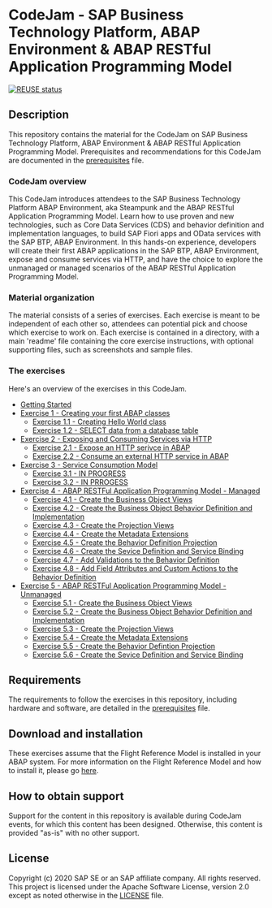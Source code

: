# CodeJam - SAP Business Technology Platform, ABAP Environment & ABAP RESTful Application Programming Model
[![REUSE status](https://api.reuse.software/badge/github.com/SAP-samples/abap-exercises-codejam)](https://api.reuse.software/info/github.com/SAP-samples/abap-exercises-codejam)

## Description

This repository contains the material for the CodeJam on SAP Business Technology Platform, ABAP Environment & ABAP RESTful Application Programming Model. Prerequisites and recommendations for this CodeJam are documented in the [prerequisites](prerequisites.md) file.

### CodeJam overview

This CodeJam introduces attendees to the SAP Business Technology Platform ABAP Environment, aka Steampunk and the ABAP RESTful Application Programming Model. Learn how to use proven and new technologies, such as Core Data Services (CDS) and behavior definition and implementation languages, to build SAP Fiori apps and OData services with the SAP BTP, ABAP Environment. In this hands-on experience, developers will create their first ABAP applications in the SAP BTP, ABAP Environment, expose and consume services via HTTP, and have the choice to explore the unmanaged or managed scenarios of the ABAP RESTful Application Programming Model.

### Material organization

The material consists of a series of exercises. Each exercise is meant to be independent of each other so, attendees can potential pick and choose which exercise to work on.  Each exercise is contained in a directory, with a main 'readme' file containing the core exercise instructions, with optional supporting files, such as screenshots and sample files.

<!---### Following the exercises

During the CodeJam you will complete each exercise one at a time. At the end of each exercise there are questions; these are designed to help you think about the content just covered, and are to be discussed with the entire CodeJam class, led by the instructor, when everyone has finished that exercise.

If you finish an exercise early, please resist the temptation to continue with the next one. Instead, explore what you've just done and see if you can find out more about the subject that was covered. That way we all stay on track together and can benefit from some reflection via the questions (and answers).
-->

### The exercises

Here's an overview of the exercises in this CodeJam.

- [Getting Started](exercises/ex0/)
- [Exercise 1 - Creating your first ABAP classes](exercises/ex1/)
    - [Exercise 1.1 - Creating Hello World class](exercises/ex1#exercise-11-creating-hello-world-class)
    - [Exercise 1.2 - SELECT data from a database table](exercises/ex1#exercise-12-SELECT-data-from-a-database-table)
- [Exercise 2 - Exposing and Consuming Services via HTTP](exercises/ex2/)
    - [Exercise 2.1 - Expose an HTTP serivce in ABAP](exercises/ex2#exercise-21-expose-an-http-service-in-abap)
    - [Exercise 2.2 - Consume an external HTTP service in ABAP](exercises/ex2#exercise-22-consume-an-external-http-service-in-abap)
- [Exercise 3 - Service Consumption Model](exercises/ex3/)
    - [Exercise 3.1 - IN PROGRESS](exercises/ex3#exercise-31-inprogress)
    - [Exercise 3.2 - IN PRROGESS](exercises/ex3#exercise-32-inprogress)
- [Exercise 4 - ABAP RESTFul Application Programming Model - Managed](exercises/ex4/)
    - [Exercise 4.1 - Create the Business Object Views](exercises/ex4#exercise-41-create-the-business-objects-views)
    - [Exercise 4.2 - Create the Business Object Behavior Definition and Implementation](exercises/ex4#exercise-42-create-the-business-object-behavior-definition-and-implementation)
    - [Exercise 4.3 - Create the Projection Views](exercises/ex4#exercise-43-create-the-projection-views)
    - [Exercise 4.4 - Create the Metadata Extensions](exercises/ex4#exercise-44-create-the-metadata-extensions)
    - [Exercise 4.5 - Create the Behavior Definition Projection](exercises/ex4#exercise-45-create-the-behavior-definition-projection)
    - [Exercise 4.6 - Create the Sevice Definition and Service Binding](exercises/ex4#exercise-46-create-the-service-definition-and-service-binding)
    - [Exercise 4.7 - Add Validations to the Behavior Definition](exercises/ex4#exercise-47-add-validations-to-the-behavior-definition)
    - [Exercise 4.8 - Add Field Attributes and Custom Actions to the Behavior Definition](exercises/ex4#exercise-48-add-field-attributes-and-custom-actions-to-the-behavior-definition)
- [Exercise 5 - ABAP RESTFul Application Programming Model - Unmanaged](exercises/ex5/)
    - [Exercise 5.1 - Create the Business Object Views](exercises/ex5#exercise-51-create-the-business-objects-views)
    - [Exercise 5.2 - Create the Business Object Behavior Definition and Implementation](exercises/ex5#exercise-52-create-the-business-object-behavior-definition-and-implementation)
    - [Exercise 5.3 - Create the Projection Views](exercises/ex5#exercise-53-create-the-projection-views)
    - [Exercise 5.4 - Create the Metadata Extensions](exercises/ex5#exercise-54-create-the-metadata-extensions)
    - [Exercise 5.5 - Create the Behavior Defintion Projection](exercises/ex5#exercise-55-create-the-behavior-definition-projection)
    - [Exercise 5.6 - Create the Sevice Definition and Service Binding](exercises/ex5#exercise-56-create-the-service-definition-and-service-binding)


<!---
### Feedback

At the end of this CodeJam, we would be really grateful if you could spend a minute providing us with your thoughts in this [feedback form](link). Thank you.

-->

## Requirements

The requirements to follow the exercises in this repository, including hardware and software, are detailed in the [prerequisites](prerequisites.md) file.


## Download and installation

These exercises assume that the Flight Reference Model is installed in your ABAP system. For more information on the Flight Reference Model and how to install it, please go [here](https://github.com/SAP-samples/abap-platform-refscen-flight/blob/master/README.md). 


## How to obtain support

Support for the content in this repository is available during CodeJam events, for which this content has been designed. Otherwise, this content is provided "as-is" with no other support.

## License

Copyright (c) 2020 SAP SE or an SAP affiliate company. All rights reserved. This project is licensed under the Apache Software License, version 2.0 except as noted otherwise in the [LICENSE](LICENSES/Apache-2.0.txt) file.
